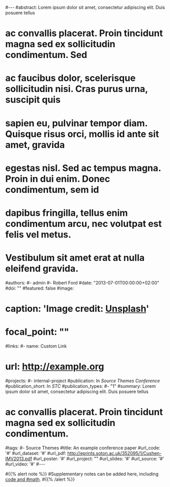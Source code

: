 #---
#abstract: Lorem ipsum dolor sit amet, consectetur adipiscing elit. Duis posuere tellus
#  ac convallis placerat. Proin tincidunt magna sed ex sollicitudin condimentum. Sed
#  ac faucibus dolor, scelerisque sollicitudin nisi. Cras purus urna, suscipit quis
#  sapien eu, pulvinar tempor diam. Quisque risus orci, mollis id ante sit amet, gravida
#  egestas nisl. Sed ac tempus magna. Proin in dui enim. Donec condimentum, sem id
#  dapibus fringilla, tellus enim condimentum arcu, nec volutpat est felis vel metus.
#  Vestibulum sit amet erat at nulla eleifend gravida.
#authors:
#- admin
#- Robert Ford
#date: "2013-07-01T00:00:00+02:00"
#doi: ""
#featured: false
#image:
#  caption: 'Image credit: [**Unsplash**](https://unsplash.com/photos/pLCdAaMFLTE)'
#  focal_point: ""
#links:
#- name: Custom Link
#  url: http://example.org
#projects:
#- internal-project
#publication: In *Source Themes Conference*
#publication_short: In *STC*
#publication_types:
#- "1"
#summary: Lorem ipsum dolor sit amet, consectetur adipiscing elit. Duis posuere tellus
 # ac convallis placerat. Proin tincidunt magna sed ex sollicitudin condimentum.
#tags:
#- Source Themes
#title: An example conference paper
#url_code: '#'
#url_dataset: '#'
#url_pdf: http://eprints.soton.ac.uk/352095/1/Cushen-IMV2013.pdf
#url_poster: '#'
#url_project: ""
#url_slides: '#'
#url_source: '#'
#url_video: '#'
#---

#{{% alert note %}}
#Supplementary notes can be added here, including [code and #math](https://sourcethemes.com/academic/docs/writing-markdown-latex/).
#{{% /alert %}}

